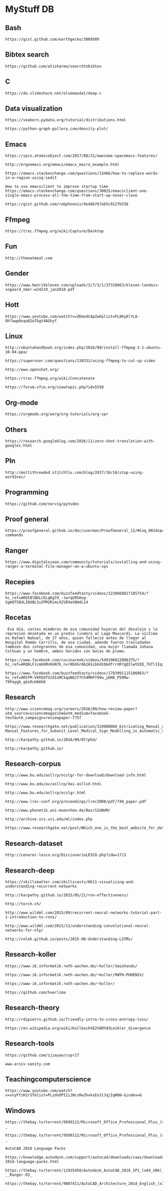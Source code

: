 # MyStuff DB


## Bash
```
https://gist.github.com/earthgecko/3089509
```


## Bibtex search
```
https://github.com/atisharma/searchtobibtex
```


## C
```
https://de.slideshare.net/olvemaudal/deep-c
```


## Data visualization
```
https://seaborn.pydata.org/tutorial/distributions.html
```

```
https://python-graph-gallery.com/density-plot/
```


## Emacs
```
https://spin.atomicobject.com/2017/08/31/awesome-spacemacs-features/
```

```
http://ergoemacs.org/emacs/emacs_macro_example.html
```

```
https://emacs.stackexchange.com/questions/13466/how-to-replace-words-in-a-region-using-iedit
```

```
How to use emacsclient to improve startup time
https://emacs.stackexchange.com/questions/30025/emacsclient-one-single-emacs-process-all-the-time-from-start-up-never-close
```

```
https://gist.github.com/robphoenix/9e4db767ab5c912fb558
```


## Ffmpeg
```
https://trac.ffmpeg.org/wiki/Capture/Desktop
```


## Fun
```
http://theoatmeal.com
```


## Gender
```
https://www.henrikkleven.com/uploads/3/7/3/1/37310663/kleven-landais-sogaard_nber-w24219_jan2018.pdf
```


## Hott
```
https://www.youtube.com/watch?v=ZKmodCApZwk&list=PL8Ky8lYL8-Oh7awp0sqa82o7Ggt4AGhyf
```


## Linux
```
http://ubuntuhandbook.org/index.php/2016/09/install-ffmpeg-3-1-ubuntu-16-04-ppa/
```

```
https://superuser.com/questions/138331/using-ffmpeg-to-cut-up-video
```

```
http://www.openshot.org/
```

```
https://trac.ffmpeg.org/wiki/Concatenate
```

```
https://forum.xfce.org/viewtopic.php?id=5550
```


## Org-mode
```
https://orgmode.org/worg/org-tutorials/org-spr
```


## Others
```
https://research.googleblog.com/2016/11/zero-shot-translation-with-googles.html
```


## Pln
```
http://multithreaded.stitchfix.com/blog/2017/10/18/stop-using-word2vec/
```


## Programming
```
https://github.com/norvig/pytudes
```


## Proof general
```
https://proofgeneral.github.io/doc/userman/ProofGeneral_12/#Coq_002dspecific-commands
```


## Ranger
```
https://www.digitalocean.com/community/tutorials/installing-and-using-ranger-a-terminal-file-manager-on-a-ubuntu-vps
```


## Recepies
```
https://www.facebook.com/buzzfeedtasty/videos/2230668827185754/?hc_ref=ARQtBlBDLCELqKgTO_-lwrqU9SHvg-SgmQTS8ULI8d8LSsIPM1RimcX2VEHaVQHdL14
```


## Recetas
```
 Ese día, varios miembros de esa comunidad huyeron del desalojo y la represión desatada en un predio lindero al Lago Mascardi. La víctima es Rafael Nahuel, de 27 años, quien falleció antes de llegar al Hospital Ramón Carrillo, de esa ciudad, adonde fueron trasladados también dos integrantes de esa comunidad, una mujer llamada Johana Colhuan y un hombre, ambos heridos con balas de plomo.
```

```
https://www.facebook.com/cucinareok/videos/549196822086375/?hc_ref=ARQKLFJcmUGMnKkN7b_nvr0bXGr8A2ASibkdzQkdfrrXR7gQIlwtUID_7GTl1Iqz3_k
```

```
https://www.facebook.com/buzzfeedtasty/videos/1783991115186863/?hc_ref=ARSfM-VERSbTV2dIuMCkqwNQJY7Ch4MHFY99w_ybN8_P59Rw-79Fmygb_qGsRcHA6k0
```


## Research
```
http://www.sciencemag.org/careers/2016/09/how-review-paper?utm_source=sciencemagazine&utm_medium=facebook-text&utm_campaign=reviewpaper-7757
```

```
https://www.researchgate.net/publication/319988868_Extricating_Manual_and_Non-Manual_Features_for_Subunit_Level_Medical_Sign_Modelling_in_Automatic_Sign_Language_Classification_and_Recognition
```

```
http://karpathy.github.io/2016/09/07/phd/
```

```
http://karpathy.github.io/
```


## Research-corpus
```
http://www.bu.edu/asllrp/ncslgr-for-download/download-info.html
```

```
http://www.bu.edu/av/asllrp/dai-asllvd.html
```

```
http://www.bu.edu/asllrp/ncslgr.html
```

```
http://www.lrec-conf.org/proceedings/lrec2008/pdf/748_paper.pdf
```

```
http://www.phonetik.uni-muenchen.de/Bas/SIGNUM/
```

```
http://archive.ics.uci.edu/ml/index.php
```

```
https://www.researchgate.net/post/Which_one_is_the_best_website_for_datasets_I_need_a_dataset_related_to_Iris_image
```


## Research-dataset
```
http://cenarec-lesco.org/DiccionarioLESCO.php?idw=1713
```


## Research-deep
```
https://skillsmatter.com/skillscasts/6611-visualizing-and-understanding-recurrent-networks
```

```
http://karpathy.github.io/2015/05/21/rnn-effectiveness/
```

```
http://torch.ch/
```

```
http://www.wildml.com/2015/09/recurrent-neural-networks-tutorial-part-1-introduction-to-rnns/
```

```
http://www.wildml.com/2015/11/understanding-convolutional-neural-networks-for-nlp/
```

```
http://colah.github.io/posts/2015-08-Understanding-LSTMs/
```


## Research-koller
```
https://www-i6.informatik.rwth-aachen.de/~koller/1miohands/
```

```
https://www-i6.informatik.rwth-aachen.de/~koller/RWTH-PHOENIX/
```

```
https://www-i6.informatik.rwth-aachen.de/~koller/
```

```
https://github.com/huerlima
```


## Research-theory
```
http://rdipietro.github.io/friendly-intro-to-cross-entropy-loss/
```

```
https://en.wikipedia.org/wiki/Kullback%E2%80%93Leibler_divergence
```


## Research-tools
```
https://github.com/zjiayao/cvpr17
```

```
www.arxiv-sanity.com
```


## Teachingcomputerscience
```
https://www.youtube.com/watch?v=xnyFYiK2rSY&list=PLzdnOPI1iJNcsRwJhvksEo1tJqjIqWbN-&index=6
```


## Windows
```
https://thebay.tv/torrent/9589112/Microsoft_Office_Professional_Plus_(x64)_2013_Incl__Activator_-_
```

```
https://thebay.tv/torrent/9589112/Microsoft_Office_Professional_Plus_(x64)_2013_Incl__Activator_-_
```

```
AutoCAD 2016 Language Packs
```

```
https://knowledge.autodesk.com/support/autocad/downloads/caas/downloads/content/autocad-2014-language-packs.html
```

```
https://thebay.tv/torrent/12935450/Autodesk_AutoCAD_2016_SP1_(x64_X86)_Incl.Keygen_-__Ranger.03_
```

```
https://thebay.tv/torrent/9087411/AutoCAD_Architecture_2014_English_(x32)_amp_(x64)Bit_DeLtASn1p3r
```

